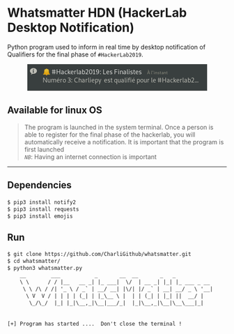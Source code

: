 # Whatsmatter HDN (HackerLab Desktop Notification)

Python program used to inform in real time by desktop notification of Qualifiers for the final phase of ```#HackerLab2019```.

<center><img src="Whatsmatter-about.png" /></center>

## Available for linux OS  
> The program is launched in the system terminal. Once a person is able to register for the final phase of the hackerlab, you will automatically receive a notification. It is important that the program is first launched  
*```NB```*: Having an internet connection is important
---
## Dependencies
```console
$ pip3 install notify2  
$ pip3 install requests  
$ pip3 install emojis  
```
## Run
```console
$ git clone https://github.com/CharliGithub/whatsmatter.git
$ cd whatsmatter/
$ python3 whatsmatter.py 
    __        ___           _       __  __       _   _            
    \ \      / / |__   __ _| |_ ___|  \/  | __ _| |_| |_ ___ _ __ 
     \ \ /\ / /| '_ \ / _` | __/ __| |\/| |/ _` | __| __/ _ \ '__|
      \ V  V / | | | | (_| | |_\__ \ |  | | (_| | |_| ||  __/ |   
       \_/\_/  |_| |_|\__,_|\__|___/_|  |_|\__,_|\__|\__\___|_|   
                                                                  
    
[+] Program has started ....  Don't close the terminal !
```
